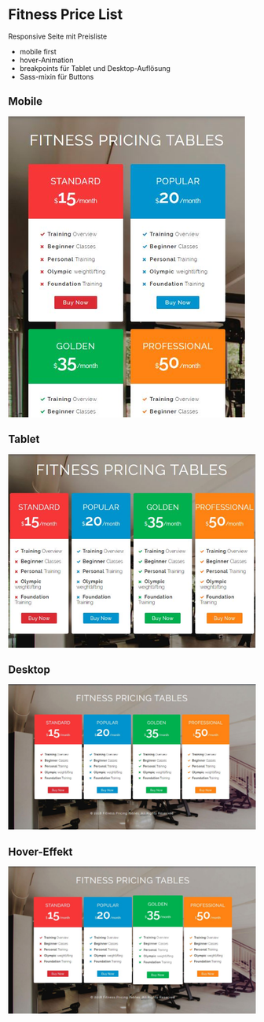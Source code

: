 # Fitness Price List
Responsive Seite mit Preisliste
- mobile first
- hover-Animation
- breakpoints für Tablet und Desktop-Auflösung
- Sass-mixin für Buttons

## Mobile
![mobile](/draft/mobile.jpg "mobile")

## Tablet
![tablet](/draft/tablet.jpg "tablet")

## Desktop
![desktop](/draft/desktop.jpg "desktop")

## Hover-Effekt
![hover](/draft/desktop-hover.jpg "hover")


